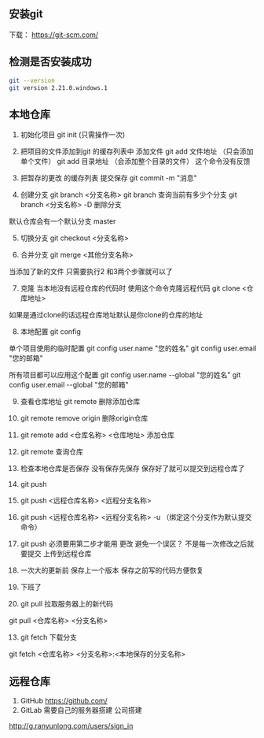 ## 安装git
下载： https://git-scm.com/

## 检测是否安装成功
```bash
git --version
git version 2.21.0.windows.1
```

## 本地仓库

1. 初始化项目
git init (只需操作一次)

2. 把项目的文件添加到git 的缓存列表中
添加文件
git add 文件地址 （只会添加单个文件）
git add 目录地址 （会添加整个目录的文件）
这个命令没有反馈

3. 把暂存的更改 的缓存列表 提交保存
git commit -m "消息"

4. 创建分支
git branch <分支名称>
git branch 查询当前有多少个分支
git branch <分支名称> -D 删除分支

默认仓库会有一个默认分支 master

5. 切换分支
git checkout <分支名称>

6. 合并分支
git merge <其他分支名称>

当添加了新的文件 只需要执行2 和3两个步骤就可以了

7. 克隆
当本地没有远程仓库的代码时 使用这个命令克隆远程代码
git clone <仓库地址>

如果是通过clone的话远程仓库地址默认是你clone的仓库的地址


8. 本地配置
git config

单个项目使用的临时配置
git config user.name "您的姓名"
git config user.email "您的邮箱"

所有项目都可以应用这个配置
git config user.name --global "您的姓名"
git config user.email --global "您的邮箱"


9. 查看仓库地址
git remote 删除添加仓库
1. git remote remove origin 删除origin仓库 
2. git remote add <仓库名称> <仓库地址> 添加仓库
3. git remote 查询仓库

10. 检查本地仓库是否保存
没有保存先保存
保存好了就可以提交到远程仓库了

11. git push

1. git push <远程仓库名称> <远程分支名称>
2. git push <远程仓库名称> <远程分支名称> -u （绑定这个分支作为默认提交命令）
3. git push 必须要用第二步才能用
更改
避免一个误区？ 不是每一次修改之后就要提交 上传到远程仓库
1. 一次大的更新前 保存上一个版本 保存之前写的代码方便恢复
2. 下班了

12. git pull
拉取服务器上的新代码

git pull <仓库名称> <分支名称>

13. git fetch 下载分支

git fetch <仓库名称> <分支名称>:<本地保存的分支名称>

## 远程仓库

1. GitHub 
https://github.com/
2. GitLab
需要自己的服务器搭建 公司搭建

http://g.ranyunlong.com/users/sign_in